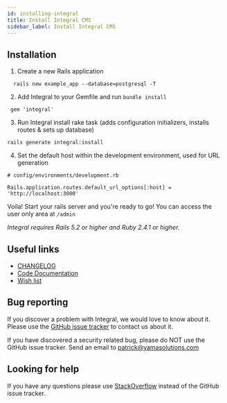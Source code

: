 ```yaml
---
id: installing-integral
title: Install Integral CMS
sidebar_label: Install Integral CMS
---
```


## Installation

1. Create a new Rails application
```
  rails new example_app --database=postgresql -T
```
2. Add Integral to your Gemfile and run `bundle install`
 ```
  gem 'integral'
 ```
3. Run Integral install rake task (adds configuration initializers, installs routes & sets up database)
 ```
rails generate integral:install
 ```
4. Set the default host within the development environment, used for URL generation
```
# config/environments/development.rb

Rails.application.routes.default_url_options[:host] = 'http://localhost:3000'
```

Voila! Start your rails server and you're ready to go! You can access the user only area at `/admin`

*Integral requires Rails 5.2 or higher and Ruby 2.4.1 or higher.*

## Useful links

* [CHANGELOG](https://github.com/yamasolutions/integral/blob/master/CHANGELOG.md)
* [Code Documentation][code-docs-website]
* [Wish list](https://github.com/yamasolutions/integral/wiki/Wish-List)

## Bug reporting
If you discover a problem with Integral, we would love to know about it. Please use the [GitHub issue tracker][github-issue-tracker] to contact us about it.

If you have discovered a security related bug, please do NOT use the GitHub issue tracker. Send an email to patrick@yamasolutions.com

## Looking for help
If you have any questions please use [StackOverflow](https://stackoverflow.com) instead of the GitHub issue tracker.


[integral-cms]: https://integralrails.com
[contributing-guide]: https://github.com/yamasolutions/integral/blob/master/docs/contributing.md
[integral-github]: https://github.com/yamasolutions/integral
[version-website]: https://rubygems.org/gems/integral
[ci-website]: https://circleci.com/gh/yamasolutions/integral/tree/master
[code-climate-website]: https://codeclimate.com/github/yamasolutions/integral
[code-docs-website]: https://www.rubydoc.info/github/yamasolutions/integral
[github-issue-tracker]: https://github.com/yamasolutions/integral/issues
